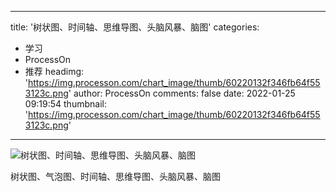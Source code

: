 
---
title: '树状图、时间轴、思维导图、头脑风暴、脑图'
categories: 
 - 学习
 - ProcessOn
 - 推荐
headimg: 'https://img.processon.com/chart_image/thumb/60220132f346fb64f553123c.png'
author: ProcessOn
comments: false
date: 2022-01-25 09:19:54
thumbnail: 'https://img.processon.com/chart_image/thumb/60220132f346fb64f553123c.png'
---

<div>   
<img class="thumb" alt="树状图、时间轴、思维导图、头脑风暴、脑图" src="https://img.processon.com/chart_image/thumb/60220132f346fb64f553123c.png" referrerpolicy="no-referrer">
<p>树状图、气泡图、时间轴、思维导图、头脑风暴、脑图</p>  
</div>
            